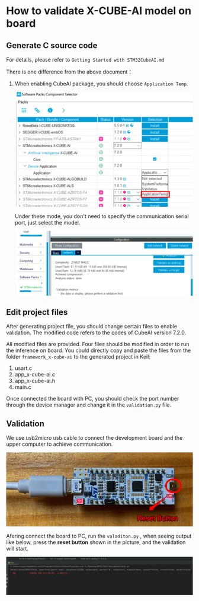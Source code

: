 # How to validate X-CUBE-AI model on board

## Generate C source code

For details, please refer to `Getting Started with STM32CubeAI.md`

There is one difference from the above document：

1. When enabling CubeAI package, you should choose `Application Temp`.

   <img src="https://raw.githubusercontent.com/AugustZTR/picbed/master/img/image-20220826184229102.png" alt="image-20220826184229102" style="zoom:50%;" />

   Under these mode, you don't need to specify the communication serial port, just select the model.

   <img src="https://raw.githubusercontent.com/AugustZTR/picbed/master/img/image-20220826184853048.png" alt="image-20220826184853048" style="zoom:50%;" />



## Edit project files

After generating project file, you should change certain files to enable validation. The modified code refers to the codes of CubeAI version 7.2.0.

All modified files are provided. Four files should be modified in order to run the inference on board. You could directly copy and paste the files from the folder `framework_x-cube-ai` to the generated project in Keil:

1. usart.c
2. app_x-cube-ai.c
3. app_x-cube-ai.h
4. main.c

Once connected the board with PC, you should check the port number through the device manager and change it in the `validation.py` file.


## Validation

We use usb2micro usb cable to connect the development board and the upper computer to achieve communication. 

<img src="https://raw.githubusercontent.com/AugustZTR/picbed/master/img/image-20220827121203762.png" alt="image-20220827121203762" style="zoom:50%;" />

Afering connect the board to PC, run the `valaditon.py` , when seeing output like below, press the **reset button** shown in the picture, and the validation will start.

![iShot_2022-08-27_12.04.57](https://raw.githubusercontent.com/AugustZTR/picbed/master/img/iShot_2022-08-27_12.04.57.png)

